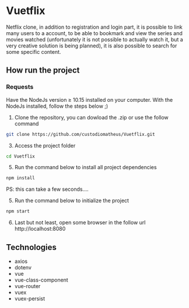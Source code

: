 # Vuetflix
Netflix clone, in addition to registration and login part, it is possible to link many users to a account, to be able to bookmark and view the series and movies watched (unfortunately it is not possible to actually watch it, but a very creative solution is being planned), it is also possible to search for some specific content.

## How run the project

### Requests
Have the NodeJs version ≥ 10.15 installed on your computer.
With the NodeJs installed, follow the steps below ;)

1. Clone the repository, you can dowload the .zip or use the follow command
```bash
git clone https://github.com/custodiomatheus/Vuetflix.git
```
3. Access the project folder
```bash
cd Vuetflix
```
5. Run the command below to install all project dependencies
```bash
npm install
```
PS: this can take a few seconds....

5. Run the command below to initialize the project
```bash
npm start
```
6. Last but not least, open some browser in the follow url
http://localhost:8080

## Technologies
* axios
* dotenv
* vue
* vue-class-component
* vue-router
* vuex
* vuex-persist

